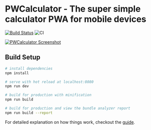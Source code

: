# PWCalculator - The super simple calculator PWA for mobile devices

[![Build Status](https://travis-ci.com/adrianjost/Calculator-PWA.svg?branch=master)](https://travis-ci.com/adrianjost/Calculator-PWA) ![CI](https://github.com/adrianjost/Calculator-PWA/workflows/CI/badge.svg)

[![PWCalculator Screenshot](./screenshot.jpg)](https://calculator.adrianjost.dev)

## Build Setup

```bash
# install dependencies
npm install

# serve with hot reload at localhost:8080
npm run dev

# build for production with minification
npm run build

# build for production and view the bundle analyzer report
npm run build --report
```

For detailed explanation on how things work, checkout the [guide](https://parceljs.org/).
